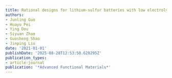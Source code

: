```yaml
---
title: Rational designs for lithium-sulfur batteries with low electrolyte/sulfur ratio
authors:
- Junling Guo
- Huayu Pei
- Ying Dou
- Siyuan Zhao
- Guosheng Shao
- Jinping Liu
date: '2021-01-01'
publishDate: '2025-08-28T12:53:50.628295Z'
publication_types:
- article-journal
publication: '*Advanced Functional Materials*'
---
```

